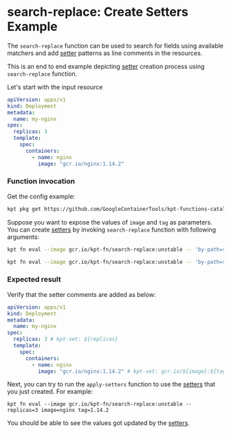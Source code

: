 # search-replace: Create Setters Example

The `search-replace` function can be used to search for fields using available matchers
and add [setter] patterns as line comments in the resources.

This is an end to end example depicting [setter] creation process using `search-replace` function.

Let's start with the input resource

```yaml
apiVersion: apps/v1
kind: Deployment
metadata:
  name: my-nginx
spec:
  replicas: 3
  template:
    spec:
      containers:
        - name: nginx
          image: "gcr.io/nginx:1.14.2"
```

### Function invocation

Get the config example:

```sh
kpt pkg get https://github.com/GoogleContainerTools/kpt-functions-catalog.git/examples/search-replace/create-setters .
```

Suppose you want to expose the values of `image` and `tag` as parameters.
You can create [setters] by invoking `search-replace` function with following arguments:

```sh
kpt fn eval --image gcr.io/kpt-fn/search-replace:unstable -- 'by-path=spec.replicas' 'put-comment=kpt-set: ${replicas}'
```

```sh
kpt fn eval --image gcr.io/kpt-fn/search-replace:unstable -- 'by-path=spec.**.image' 'put-comment=kpt-set: gcr.io/${image}:${tag}'
```

### Expected result

Verify that the setter comments are added as below:

```yaml
apiVersion: apps/v1
kind: Deployment
metadata:
  name: my-nginx
spec:
  replicas: 3 # kpt-set: ${replicas}
  template:
    spec:
      containers:
        - name: nginx
          image: "gcr.io/nginx:1.14.2" # kpt-set: gcr.io/${image}:${tag}
```

Next, you can try to run the `apply-setters` function to use the [setters] that
you just created. For example:
```shell
kpt fn eval --image gcr.io/kpt-fn/search-replace:unstable -- replicas=3 image=nginx tag=1.14.2
```

You should be able to see the values got updated by the [setters].

[setter]: https://catalog.kpt.dev/apply-setters/v0.1/
[setters]: https://catalog.kpt.dev/apply-setters/v0.1/